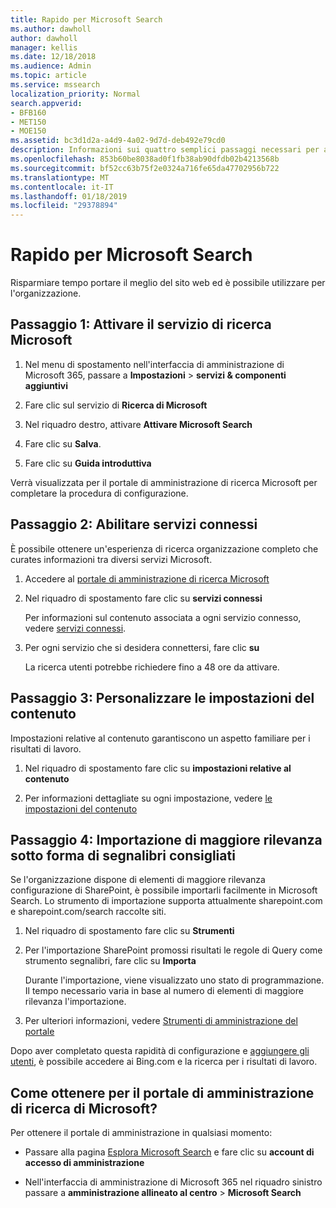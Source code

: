 ```yaml
---
title: Rapido per Microsoft Search
ms.author: dawholl
author: dawholl
manager: kellis
ms.date: 12/18/2018
ms.audience: Admin
ms.topic: article
ms.service: mssearch
localization_priority: Normal
search.appverid:
- BFB160
- MET150
- MOE150
ms.assetid: bc3d1d2a-a4d9-4a02-9d7d-deb492e79cd0
description: Informazioni sui quattro semplici passaggi necessari per abilitare e utilizzare Microsoft Search.
ms.openlocfilehash: 853b60be8038ad0f1fb38ab90dfdb02b4213568b
ms.sourcegitcommit: bf52cc63b75f2e0324a716fe65da47702956b722
ms.translationtype: MT
ms.contentlocale: it-IT
ms.lasthandoff: 01/18/2019
ms.locfileid: "29378894"
---
```

# <a name="quick-set-up-for-microsoft-search"></a>Rapido per Microsoft Search

Risparmiare tempo portare il meglio del sito web ed è possibile utilizzare per l'organizzazione.
  
## <a name="step-1-turn-on-microsoft-search"></a>Passaggio 1: Attivare il servizio di ricerca Microsoft

1. Nel menu di spostamento nell'interfaccia di amministrazione di Microsoft 365, passare a **Impostazioni** \> **servizi &amp; componenti aggiuntivi**
    
2. Fare clic sul servizio di **Ricerca di Microsoft** 
    
3. Nel riquadro destro, attivare **Attivare Microsoft Search**
    
4. Fare clic su **Salva**.
    
5. Fare clic su **Guida introduttiva**
  
Verrà visualizzata per il portale di amministrazione di ricerca Microsoft per completare la procedura di configurazione.
    
## <a name="step-2-enable-connected-services"></a>Passaggio 2: Abilitare servizi connessi

È possibile ottenere un'esperienza di ricerca organizzazione completo che curates informazioni tra diversi servizi Microsoft.
  
1. Accedere al [portale di amministrazione di ricerca Microsoft](https://www.bingforbusiness.com/admin)
    
2. Nel riquadro di spostamento fare clic su **servizi connessi**
    
    Per informazioni sul contenuto associata a ogni servizio connesso, vedere [servizi connessi](connected-services.md).
    
3. Per ogni servizio che si desidera connettersi, fare clic **su**
    
    La ricerca utenti potrebbe richiedere fino a 48 ore da attivare.
    
## <a name="step-3-customize-content-settings"></a>Passaggio 3: Personalizzare le impostazioni del contenuto

Impostazioni relative al contenuto garantiscono un aspetto familiare per i risultati di lavoro. 
  
1. Nel riquadro di spostamento fare clic su **impostazioni relative al contenuto**
    
2. Per informazioni dettagliate su ogni impostazione, vedere [le impostazioni del contenuto](content-settings.md)
    
## <a name="step-4-import-best-bets-as-suggested-bookmarks"></a>Passaggio 4: Importazione di maggiore rilevanza sotto forma di segnalibri consigliati

Se l'organizzazione dispone di elementi di maggiore rilevanza configurazione di SharePoint, è possibile importarli facilmente in Microsoft Search. Lo strumento di importazione supporta attualmente sharepoint.com e sharepoint.com/search raccolte siti. 
  
1. Nel riquadro di spostamento fare clic su **Strumenti**
    
2. Per l'importazione SharePoint promossi risultati le regole di Query come strumento segnalibri, fare clic su **Importa**
    
    Durante l'importazione, viene visualizzato uno stato di programmazione. Il tempo necessario varia in base al numero di elementi di maggiore rilevanza l'importazione.
    
3. Per ulteriori informazioni, vedere [Strumenti di amministrazione del portale](admin-portal-tools.md)
    
Dopo aver completato questa rapidità di configurazione e [aggiungere gli utenti](add-users.md), è possibile accedere ai Bing.com e la ricerca per i risultati di lavoro. 
  
## <a name="how-do-i-get-to-the-microsoft-search-admin-portal"></a>Come ottenere per il portale di amministrazione di ricerca di Microsoft?

Per ottenere il portale di amministrazione in qualsiasi momento:
  
- Passare alla pagina [Esplora Microsoft Search](https://www.bing.com/business/explore) e fare clic su **account di accesso di amministrazione**
    
- Nell'interfaccia di amministrazione di Microsoft 365 nel riquadro sinistro passare a **amministrazione allineato al centro** \> **Microsoft Search**

  

